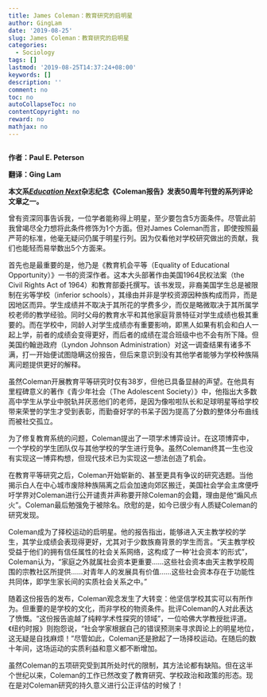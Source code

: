 ```yaml
---
title: James Coleman：教育研究的启明星
author: GingLam
date: '2019-08-25'
slug: James Coleman：教育研究的启明星
categories:
  - Sociology
tags: []
lastmod: '2019-08-25T14:37:24+08:00'
keywords: []
description: ''
comment: no
toc: no
autoCollapseToc: no
contentCopyright: no
reward: no
mathjax: no
---
```

<div align=center><img src=""></div>
<div align=center>
</div>

**作者：Paul E. Peterson**

**翻译：Ging Lam**

**本文系[*Education Next*](https://raw.githubusercontent.com/GingLam/Storage/master/james.jpg/)杂志纪念《Coleman报告》发表50周年刊登的系列评论文章之一。**

曾有资深同事告诉我，一位学者能称得上明星，至少要包含5方面条件。尽管此前我曾竭尽全力想将此条件修饰为1个方面。但对James Coleman而言，即使按照最严苛的标准，他毫无疑问仍属于明星行列。因为仅看他对学校研究做出的贡献，我们也能轻而易举数出5个方面来。

首先也是最重要的是，他乃是《教育机会平等（Equality of Educational Opportunity）》一书的资深作者。这本大头部著作由美国1964民权法案（the Civil Rights Act of 1964）和教育部委托撰写。该书发现，非裔美国学生总是被限制在劣等学校（inferior schools），其缘由并非是学校资源因种族构成而异，而是因地区而异。学生成绩并不取决于其所花的学费多少，而仅是略微取决于其所属学校老师的教学经验。同时父母的教育水平和其他家庭背景特征对学生成绩也极其重要的。而在学校中，同龄人对学生成绩亦有重要影响，即黑人如果有机会和白人一起上学，前者的成绩会变得更好，而后者的成绩在混合班级中也不会有所下降。但美国约翰逊政府（Lyndon Johnson Administration）对这一调查结果有诸多不满，打一开始便试图隐瞒这份报告，但后来意识到没有其他学者能够为学校种族隔离问题提供更好的解释。

虽然Coleman开展教育平等研究时仅有38岁，但他已具备显赫的声望。在他具有里程碑意义的著作《青少年社会（The Adolescent Society）》中，他指出大多数高中学生从学业中脱轨并厌恶他们的老师，是因为像啦啦队长和足球明星等给学校带来荣誉的学生才受到表彰，而勤奋好学的书呆子因为提高了分数的整体分布曲线而被社交孤立。

为了修复教育系统的问题，Coleman提出了一项学术博弈设计。在这项博弈中，一个学校的学生团队仅与其他学校的学生进行竞争。虽然Coleman终其一生也没有实现这一博弈构想，但现代技术已为实现这一想法创造了机会。

在教育平等研究之后，Coleman开始崭新的、甚至更具有争议的研究选题。当他揭示白人在中心城市废除种族隔离之后会加速向郊区搬迁，美国社会学会主席便呼吁学界对Coleman进行公开谴责并声称要开除Coleman的会籍，理由是他“煽风点火”。Coleman最后勉强免于被除名。欣慰的是，如今已很少有人质疑Coleman的研究发现。

Coleman成为了择校运动的启明星。他的报告指出，能够进入天主教学校的学生，其学业成绩会表现得更好，尤其对于少数族裔背景的学生而言。“天主教学校受益于他们的拥有信任属性的社会关系网络，这构成了一种‘社会资本’的形式”，Coleman认为，“家庭之外就属社会资本更重要……这些社会资本由天主教学校周围的宗教社区所提供……对青年人的发展具有价值……这些社会资本存在于功能性共同体，即学生家长间的实质社会关系之中。”

随着这份报告的发布，Coleman观念发生了大转变：他坚信学校其实可以有所作为。但重要的是学校的文化，而非学校的物资条件。批评Coleman的人对此表达了愤慨。“这份报告逾越了纯粹学术性探究的领域”，一位哈佛大学教授批评道。《纽约时报》则抱怨说，“社会学家根据自己的错误预测来寻求舆论上的明星地位，这无疑是自找麻烦！”尽管如此，Coleman还是掀起了一场择校运动。在随后的数十年间，这场运动的实质利益和意义都不断增加。

虽然Coleman的五项研究受到其所处时代的限制，其方法论都有缺陷。但在这半个世纪以来，Coleman的工作已然改变了教育研究、学校政治和政策的形态。现在是对Coleman研究的持久意义进行公正评估的时候了！